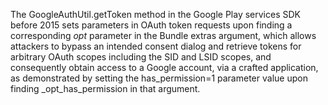 The GoogleAuthUtil.getToken method in the Google Play services SDK before 2015 sets parameters in OAuth token requests upon finding a corresponding _opt_ parameter in the Bundle extras argument, which allows attackers to bypass an intended consent dialog and retrieve tokens for arbitrary OAuth scopes including the SID and LSID scopes, and consequently obtain access to a Google account, via a crafted application, as demonstrated by setting the has_permission=1 parameter value upon finding _opt_has_permission in that argument.